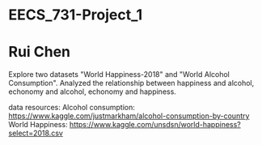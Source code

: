 # EECS_731-Project_1
# Rui Chen
Explore two datasets "World Happiness-2018" and "World Alcohol Consumption".
Analyzed the relationship between happiness and alcohol, echonomy and alcohol, echonomy and happiness.

data resources: 
Alcohol consumption: https://www.kaggle.com/justmarkham/alcohol-consumption-by-country
World Happiness: https://www.kaggle.com/unsdsn/world-happiness?select=2018.csv
